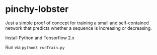 # pinchy-lobster

Just a simple proof of concept for training a small and self-contained network that predicts 
whether a sequence is increasing or decreasing.  

Install Python and Tensorflow 2.x

Run via ```python3 runTrain.py```